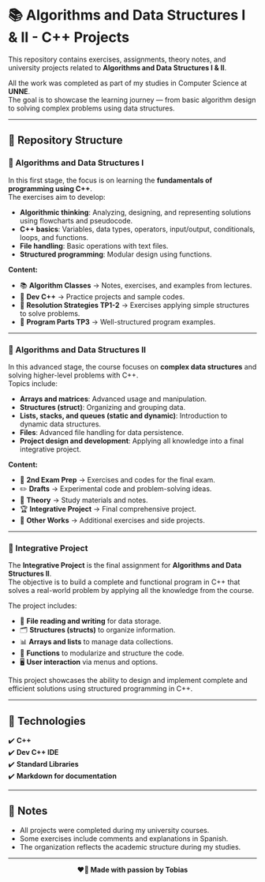 # 📚 Algorithms and Data Structures I & II - C++ Projects

This repository contains exercises, assignments, theory notes, and university projects related to **Algorithms and Data Structures I & II**.

All the work was completed as part of my studies in Computer Science at **UNNE**.  
The goal is to showcase the learning journey — from basic algorithm design to solving complex problems using data structures.

---

## 📌 Repository Structure

### 📘 Algorithms and Data Structures I

In this first stage, the focus is on learning the **fundamentals of programming using C++**.  
The exercises aim to develop:

- **Algorithmic thinking**: Analyzing, designing, and representing solutions using flowcharts and pseudocode.
- **C++ basics**: Variables, data types, operators, input/output, conditionals, loops, and functions.
- **File handling**: Basic operations with text files.
- **Structured programming**: Modular design using functions.

**Content:**
- 📚 **Algorithm Classes** → Notes, exercises, and examples from lectures.
- 🧰 **Dev C++** → Practice projects and sample codes.
- 📝 **Resolution Strategies TP1-2** → Exercises applying simple structures to solve problems.
- 🔧 **Program Parts TP3** → Well-structured program examples.

---

### 📗 Algorithms and Data Structures II

In this advanced stage, the course focuses on **complex data structures** and solving higher-level problems with C++.  
Topics include:

- **Arrays and matrices**: Advanced usage and manipulation.
- **Structures (struct)**: Organizing and grouping data.
- **Lists, stacks, and queues (static and dynamic)**: Introduction to dynamic data structures.
- **Files**: Advanced file handling for data persistence.
- **Project design and development**: Applying all knowledge into a final integrative project.

**Content:**
- 🧪 **2nd Exam Prep** → Exercises and codes for the final exam.
- ✏️ **Drafts** → Experimental code and problem-solving ideas.
- 📖 **Theory** → Study materials and notes.
- 🏆 **Integrative Project** → Final comprehensive project.
- 📌 **Other Works** → Additional exercises and side projects.

---

### 🚧 Integrative Project

The **Integrative Project** is the final assignment for **Algorithms and Data Structures II**.  
The objective is to build a complete and functional program in C++ that solves a real-world problem by applying all the knowledge from the course.

The project includes:

- 📂 **File reading and writing** for data storage.
- 🗂️ **Structures (structs)** to organize information.
- 📊 **Arrays and lists** to manage data collections.
- 🧩 **Functions** to modularize and structure the code.
- 🖥️ **User interaction** via menus and options.

This project showcases the ability to design and implement complete and efficient solutions using structured programming in C++.

---

## 🚀 Technologies

✔️ **C++**  
✔️ **Dev C++ IDE**  
✔️ **Standard Libraries**  
✔️ **Markdown for documentation**

---

## 📝 Notes

- All projects were completed during my university courses.
- Some exercises include comments and explanations in Spanish.
- The organization reflects the academic structure during my studies.

---

<p align="center"><b>❤️🐔 Made with passion by Tobias</b></p>


